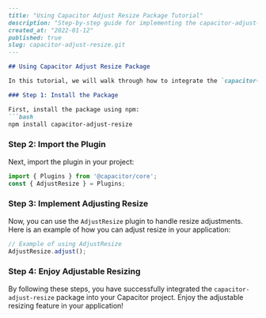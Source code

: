 ```markdown
---
title: "Using Capacitor Adjust Resize Package Tutorial"
description: "Step-by-step guide for implementing the capacitor-adjust-resize package in your Capacitor project."
created_at: "2022-01-12"
published: true
slug: capacitor-adjust-resize.git
---

## Using Capacitor Adjust Resize Package

In this tutorial, we will walk through how to integrate the `capacitor-adjust-resize` package into your Capacitor project to handle resize adjustments.

### Step 1: Install the Package

First, install the package using npm:
```bash
npm install capacitor-adjust-resize
```

### Step 2: Import the Plugin

Next, import the plugin in your project:
```typescript
import { Plugins } from '@capacitor/core';
const { AdjustResize } = Plugins;
```

### Step 3: Implement Adjusting Resize

Now, you can use the `AdjustResize` plugin to handle resize adjustments. Here is an example of how you can adjust resize in your application:

```typescript
// Example of using AdjustResize
AdjustResize.adjust();
```

### Step 4: Enjoy Adjustable Resizing

By following these steps, you have successfully integrated the `capacitor-adjust-resize` package into your Capacitor project. Enjoy the adjustable resizing feature in your application!
```